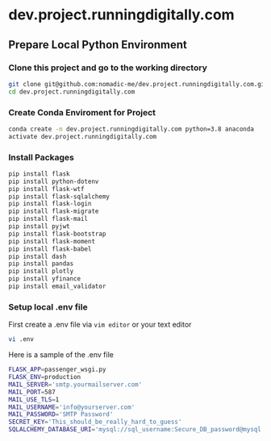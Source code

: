 # dev.project.runningdigitally.com


## Prepare Local Python Environment

### Clone this project and go to the working directory

```bash
git clone git@github.com:nomadic-me/dev.project.runningdigitally.com.git
cd dev.project.runningdigitally.com
```


### Create Conda Enviroment for Project
```bash
conda create -n dev.project.runningdigitally.com python=3.8 anaconda
activate dev.project.runningdigitally.com
```

### Install Packages

```bash
pip install flask
pip install python-dotenv
pip install flask-wtf
pip install flask-sqlalchemy
pip install flask-login
pip install flask-migrate
pip install flask-mail
pip install pyjwt
pip install flask-bootstrap
pip install flask-moment
pip install flask-babel
pip install dash
pip install pandas
pip install plotly
pip install yfinance
pip install email_validator
```

### Setup local .env file

First create a .env file via ```vim editor``` or your text editor

```bash
vi .env
```

Here is a sample of the .env file

``` bash
FLASK_APP=passenger_wsgi.py
FLASK_ENV=production
MAIL_SERVER='smtp.yourmailserver.com'
MAIL_PORT=587
MAIL_USE_TLS=1
MAIL_USERNAME='info@yourserver.com'
MAIL_PASSWORD='SMTP Password'
SECRET_KEY='This_should_be_really_hard_to_guess'
SQLALCHEMY_DATABASE_URI='mysql://sql_username:Secure_DB_password@mysql.dev.yourSQLserver.com/dev_project_runningdigitally'
```
